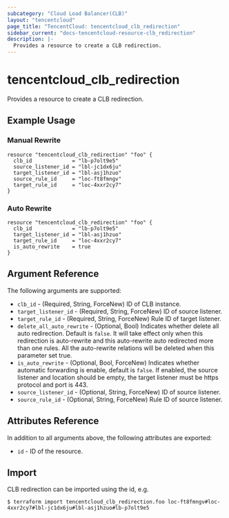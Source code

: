 ```yaml
---
subcategory: "Cloud Load Balancer(CLB)"
layout: "tencentcloud"
page_title: "TencentCloud: tencentcloud_clb_redirection"
sidebar_current: "docs-tencentcloud-resource-clb_redirection"
description: |-
  Provides a resource to create a CLB redirection.
---
```


# tencentcloud_clb_redirection

Provides a resource to create a CLB redirection.

## Example Usage

### Manual Rewrite

```hcl
resource "tencentcloud_clb_redirection" "foo" {
  clb_id             = "lb-p7olt9e5"
  source_listener_id = "lbl-jc1dx6ju"
  target_listener_id = "lbl-asj1hzuo"
  source_rule_id     = "loc-ft8fmngv"
  target_rule_id     = "loc-4xxr2cy7"
}
```

### Auto Rewrite

```hcl
resource "tencentcloud_clb_redirection" "foo" {
  clb_id             = "lb-p7olt9e5"
  target_listener_id = "lbl-asj1hzuo"
  target_rule_id     = "loc-4xxr2cy7"
  is_auto_rewrite    = true
}
```

## Argument Reference

The following arguments are supported:

* `clb_id` - (Required, String, ForceNew) ID of CLB instance.
* `target_listener_id` - (Required, String, ForceNew) ID of source listener.
* `target_rule_id` - (Required, String, ForceNew) Rule ID of target listener.
* `delete_all_auto_rewrite` - (Optional, Bool) Indicates whether delete all auto redirection. Default is `false`. It will take effect only when this redirection is auto-rewrite and this auto-rewrite auto redirected more than one rules. All the auto-rewrite relations will be deleted when this parameter set true.
* `is_auto_rewrite` - (Optional, Bool, ForceNew) Indicates whether automatic forwarding is enable, default is `false`. If enabled, the source listener and location should be empty, the target listener must be https protocol and port is 443.
* `source_listener_id` - (Optional, String, ForceNew) ID of source listener.
* `source_rule_id` - (Optional, String, ForceNew) Rule ID of source listener.

## Attributes Reference

In addition to all arguments above, the following attributes are exported:

* `id` - ID of the resource.




## Import

CLB redirection can be imported using the id, e.g.

```
$ terraform import tencentcloud_clb_redirection.foo loc-ft8fmngv#loc-4xxr2cy7#lbl-jc1dx6ju#lbl-asj1hzuo#lb-p7olt9e5
```

